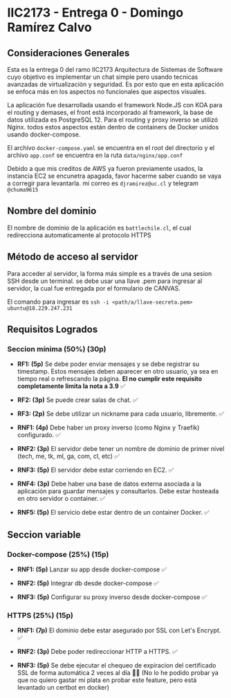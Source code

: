 # IIC2173 - Entrega 0 - Domingo Ramírez Calvo

## Consideraciones Generales

Esta es la entrega 0 del ramo IIC2173 Arquitectura de Sistemas de Software cuyo objetivo es implementar un chat simple pero usando tecnicas avanzadas de virtualización y seguridad. Es por esto que en esta aplicación se enfoca más en los aspectos no funcionales que aspectos visuales.

La aplicación fue desarrollada usando el framework Node.JS con KOA para el routing y demases, el front está incorporado al framework, la base de datos utilizada es PostgreSQL 12. Para el routing y proxy inverso se utilizó Nginx. todos estos aspectos están dentro de containers de Docker unidos usando docker-compose.

El archivo `docker-compose.yaml` se encuentra en el root del directorio y el archivo `app.conf` se encuentra en la ruta `data/nginx/app.conf`

Debido a que mis creditos de AWS ya fueron previamente usados, la instancia EC2 se encunetra apagada, favor hacerme saber cuando se vaya a corregir para levantarla. mi correo es `djramirez@uc.cl` y telegram `@chuma9615`
## Nombre del dominio

El nombre de dominio de la aplicación es `battlechile.cl`, el cual redirecciona automaticamente al protocolo HTTPS


## Método de acceso al servidor

Para acceder al servidor, la forma más simple es a través de una sesion SSH desde un terminal. se debe usar una llave .pem para ingresar al servidor, la cual fue entregada por el formulario de CANVAS.

El comando para ingresar es `ssh -i <path/a/llave-secreta.pem> ubuntu@18.229.247.231`

## Requisitos Logrados

### Seccion mínima (50%) (30p)


* **RF1: (5p)** Se debe poder enviar mensajes y se debe registrar su timestamp. Estos mensajes deben aparecer en otro usuario, ya sea en tiempo real o refrescando la página. **El no cumplir este requisito completamente limita la nota a 3.9** ✅

* **RF2: (3p)** Se puede crear salas de chat. ✅

* **RF3: (2p)** Se debe utilizar un nickname para cada usuario, libremente. ✅

* **RNF1: (4p)** Debe haber un proxy inverso (como Nginx y Traefik) configurado. ✅

* **RNF2: (3p)** El servidor debe tener un nombre de dominio de primer nivel (tech, me, tk, ml, ga, com, cl, etc) ✅

* **RNF3: (5p)** El servidor debe estar corriendo en EC2. ✅

* **RNF4: (3p)** Debe haber una base de datos externa asociada a la aplicación para guardar mensajes y consultarlos. Debe estar hosteada en otro servidor o container. ✅

* **RNF5: (5p)** El servicio debe estar dentro de un container Docker. ✅




## Seccion variable


### Docker-compose (25%) (15p)


* **RNF1: (5p)** Lanzar su app desde docker-compose ✅

* **RNF2: (5p)** Integrar db desde docker-compose ✅

* **RNF3: (5p)** Configurar su proxy inverso desde docker-compose ✅


### HTTPS (25%) (15p)


* **RNF1: (7p)** El dominio debe estar asegurado por SSL con Let's Encrypt. ✅

* **RNF2: (3p)** Debe poder redireccionar HTTP a HTTPS. ✅ 

* **RNF3: (5p)** Se debe ejecutar el chequeo de expiracion del certificado SSL de forma automática 2 veces al día 🤔✅ (No lo he podido probar ya que no quiero gastar mi plata en probar este feature, pero está levantado un certbot en docker)


